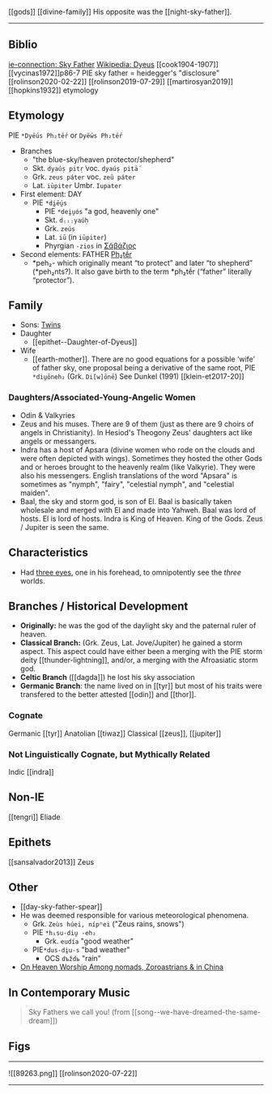 [[gods]]
[[divine-family]]
His opposite was the [[night-sky-father]].
***

## Biblio
[ie-connection: Sky Father](https://www.indo-european-connection.com/religion/gods/sky-father)
[Wikipedia: Dyeus](https://en.wikipedia.org/wiki/Dyeus)
[[cook1904-1907]]
[[vycinas1972]]p86-7 PIE sky father = heidegger's "disclosure"
[[rolinson2020-02-22]]
[[rolinson2019-07-29]]
[[martirosyan2019]]
[[hopkins1932]] etymology

## Etymology
PIE `*Dyḗus Ph₂tḗr` or `Dyḗws Ph₂tḗr`
- Branches
	- "the blue-sky/heaven protector/shepherd"
	- Skt. `dyaúṣ pitṛ́` voc. `dyaúṣ pitā́`
	- Grk. `zeus páter` voc. `zeũ páter`
	- Lat. `iūpiter` Umbr. `Iupater`
- First element: DAY
	- PIE `*di̯ḗu̯s`
		- PIE `*dei̯u̯ós` "a god, heavenly one"
		- Skt. `d₍ᵢ₎yaúḥ`
		- Grk. `zeús`
		- Lat. `iū` (in `iūpiter`)
		- Phyrgian `-zios` in [Σᾰβάζιος](sabazios.md)
- Second elements: FATHER [Ph₂tḗr](father.md)
	- *peh₂- which originally meant “to protect” and later “to shepherd” (*peh₂nts?). It also gave birth to the term *ph₂tḗr (“father” literally “protector”).


## Family
- Sons: [Twins](divine-twins.md)
- Daughter
	- [[epithet--Daughter-of-Dyeus]]
- Wife
	- [[earth-mother]]. There are no good equations for a possible ‘wife’ of father sky, one proposal being a derivative of the same root, PIE `*diu̯ōneh₂` (Grk. `Di[w]ōnē`) See Dunkel (1991) [[klein-et2017-20]]

### Daughters/Associated-Young-Angelic Women
- Odin & Valkyries
- Zeus and his muses. There are 9 of them (just as there are 9 choirs of angels in Christianity). In Hesiod's Theogony Zeus' daughters act like angels or messangers.
- Indra has a host of Apsara (divine women who rode on the clouds and were often depicted with wings). Sometimes they hosted the other Gods and or heroes brought to the heavenly realm (like Valkyrie). They were also his messengers. English translations of the word "Apsara" is sometimes as "nymph", "fairy", "celestial nymph", and "celestial maiden".
- Baal, the sky and storm god, is son of El. Baal is basically taken wholesale and merged with El and made into Yahweh. Baal was lord of hosts. El is lord of hosts. Indra is King of Heaven. King of the Gods. Zeus / Jupiter is seen the same.
## Characteristics
- Had [three eyes](three-eyed-god.md), one in his forehead, to omnipotently see the *three* worlds.

## Branches / Historical Development
- **Originally:** he was the god of the daylight sky and the paternal ruler of heaven. 
- **Classical Branch:** (Grk. Zeus, Lat. Jove/Jupiter) he gained a storm aspect. This aspect could have either been a merging with the PIE storm deity [[thunder-lightning]], and/or, a merging with the Afroasiatic storm god.
- **Celtic Branch** ([[dagda]]) he lost his sky association
- **Germanic Branch**:  the name lived on in [[tyr]] but most of his traits were transfered to the better attested [[odin]] and [[thor]]. 
### Cognate
Germanic [[tyr]]
Anatolian [[tiwaz]]
Classical [[zeus]], [[jupiter]]
### Not Linguistically Cognate, but Mythically Related
Indic [[indra]]


## Non-IE
[[tengri]] Eliade


## Epithets
[[sansalvador2013]] Zeus


## Other
- [[day-sky-father-spear]]
- He was deemed responsible for various meteorological phenomena.
	- Grk. `Zeùs húei, nípʰei` ("Zeus rains, snows")
	- PIE `*h₁su-diu̯ -eh₂`
		- Grk. `eudía` "good weather"
	- PIE`*dus-di̯u-s` "bad weather"
		- OCS `dъždь` "rain" 
- [On Heaven Worship Among nomads, Zoroastrians & in China](zoroastrianism-and-china.md)

## In Contemporary Music

> Sky Fathers we call you!
(from [[song--we-have-dreamed-the-same-dream]])

## Figs

---
![[89263.png]]
[[rolinson2020-07-22]]

---